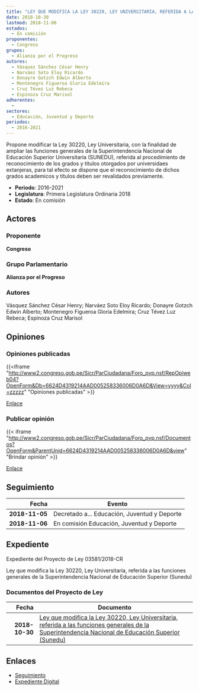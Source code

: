 ```yaml
---
title: "LEY QUE MODIFICA LA LEY 30220, LEY UNIVERSITARIA, REFERIDA A LAS FUNCIONES GENERALES DE LA SUPERINTENDENCIA NACIONAL DE EDUCACIÓN SUPERIOR (SUNEDU)"
date: 2018-10-30
lastmod: 2018-11-06
estados: 
  - En comisión
proponentes: 
  - Congreso
grupos: 
  - Alianza por el Progreso
autores: 
  - Vásquez Sánchez César Henry
  - Narváez Soto Eloy Ricardo
  - Donayre Gotzch Edwin Alberto
  - Montenegro Figueroa Gloria Edelmira
  - Cruz Tévez Luz Rebeca
  - Espinoza Cruz Marisol
adherentes: 
  - 
sectores: 
  - Educación, Juventud y Deporte
periodos: 
  - 2016-2021
---
```


Propone modificar la Ley 30220, Ley Universitaria, con la finalidad de ampliar las funciones generales de la Superintendencia Nacional de Educación Superior Universitaria (SUNEDU), referida al procedimiento de reconocimiento de los grados y títulos otorgados por universidaes extanjeras, para tal efecto se dispone que el reconocimiento de dichos grados academicos y títulos deben ser revalidados previamente.

- **Periodo**: 2016-2021
- **Legislatura**: Primera Legislatura Ordinaria 2018
- **Estado**: En comisión

## Actores

### Proponente

**Congreso**

### Grupo Parlamentario

**Alianza por el Progreso**

### Autores

Vásquez Sánchez César Henry; Narváez Soto Eloy Ricardo; Donayre Gotzch Edwin Alberto; Montenegro Figueroa Gloria Edelmira; Cruz Tévez Luz Rebeca; Espinoza Cruz Marisol


## Opiniones

### Opiniones publicadas

{{<iframe "http://www2.congreso.gob.pe/Sicr/ParCiudadana/Foro_pvp.nsf/RepOpiweb04?OpenForm&Db=6624D4319214AAD005258336006D0A6D&View=yyyy&Col=zzzzz" "Opiniones publicadas" >}}

[Enlace](http://www2.congreso.gob.pe/Sicr/ParCiudadana/Foro_pvp.nsf/RepOpiweb04?OpenForm&Db=6624D4319214AAD005258336006D0A6D&View=yyyy&Col=zzzzz)
### Publicar opinión

{{< iframe "http://www2.congreso.gob.pe/Sicr/ParCiudadana/Foro_pvp.nsf/Documentos?OpenForm&ParentUnid=6624D4319214AAD005258336006D0A6D&view" "Brindar opinión" >}}

[Enlace](http://www2.congreso.gob.pe/Sicr/ParCiudadana/Foro_pvp.nsf/Documentos?OpenForm&ParentUnid=6624D4319214AAD005258336006D0A6D&view)

## Seguimiento

| Fecha | Evento |
|------:|--------|
| **2018-11-05** | Decretado a... Educación, Juventud y Deporte|
| **2018-11-06** | En comisión Educación, Juventud y Deporte|


## Expediente

Expediente del Proyecto de Ley 03581/2018-CR

Ley que modifica la Ley 30220, Ley Universitaria, referida a las funciones generales de la Superintendencia Nacional de Educación Superior (Sunedu)


### Documentos del Proyecto de Ley

| Fecha | Documento |
|------:|--------|
| **2018-10-30** | [Ley que modifica la Ley 30220, Ley Universitaria, referida a las funciones generales de la Superintendencia Nacional de Educación Superior (Sunedu)](http://www.leyes.congreso.gob.pe/Documentos/2016_2021/Proyectos_de_Ley_y_de_Resoluciones_Legislativas/PL0358120181030.pdf) |

## Enlaces 

- [Seguimiento](http://www2.congreso.gob.pe/Sicr/TraDocEstProc/CLProLey2016.nsf/f7fff46988ca05b1052578e100829cc7/0e6a6c75869255600525833600660bb8?OpenDocument)
- [Expediente Digital](http://www2.congreso.gob.pe/Sicr/TraDocEstProc/CLProLey2016.nsf/f7fff46988ca05b1052578e100829cc7/0e6a6c75869255600525833600660bb8?OpenDocument&Click=05257FB7005EB655.eb71d0cf91d8294e05256cdf006b5706/$Body/0.1C6C)
